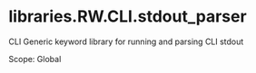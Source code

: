 <a id="libraries.RW.CLI.stdout_parser"></a>

# libraries.RW.CLI.stdout\_parser

CLI Generic keyword library for running and parsing CLI stdout

Scope: Global

